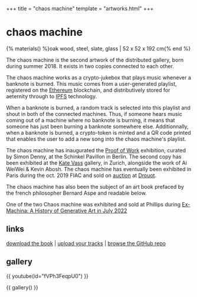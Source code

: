 +++
title = "chaos machine"
template = "artworks.html"
+++

# chaos machine

{% materials() %}oak wood, steel, slate, glass | 52 x 52 x 192 cm{% end %}

The chaos machine is the second artwork of the distributed gallery, born during summer 2018. It exists in two copies connected to each other.

The chaos machine works as a crypto-jukebox that plays music whenever a banknote is burned. This music comes from a user-generated playlist, registered on the [Ethereum](https://ethereum.org/) blockchain, and distributively stored for aeternity through to [IPFS](https://ipfs.io/) technology.

When a banknote is burned, a random track is selected into this playlist and shout in both of the connected machines. Thus, if someone hears music coming out of a machine where no banknote is burning, it means that someone has just been burning a banknote somewhere else. Additionnally, when a banknote is burned, a crypto-token is minted and a QR code printed that enables the user to add a new song into the chaos machine's playlist.

The chaos machine has inaugurated the [Proof of Work](https://www.schinkelpavillon.de/exhibition/curated-by-simon-denny-in-dialogue-with-distributed-gallery-harm-van-den-dorpel-sarah-hamerman-and-sam-hart-kei-kreutler-and-aude-launay/) exhibition, curated by Simon Denny, at the Schinkel Pavillon in Berlin. The second copy has been exhibited at the [Kate Vass](https://www.katevassgalerie.com/news/perfect-amp-priceless-value-systems-on-the-blockchain) gallery, in Zurich, alongside the work of Ai WeiWei & Kevin Abosh. The chaos machine has eventually been exhibited in Paris during the oct. 2019 FIAC and sold on [auction](https://www.aguttes.com/lot/99453/10842901) at [Drouot](https://www.drouot.com/lots/10842901?actionParam=listLot=lot=99453).

The chaos machine has also been the subject of an art book prefaced by the french philosopher Bernard Aspe and readable below.

One of the two Chaos machine was exhibited and sold at Phillips during [Ex-Machina: A History of Generative Art in July 2022](https://www.phillips.com/detail/the-distributed-gallery/UK090322/20)

## links

[download the book](book.pdf) | [upload your tracks](https://chaos.distributedgallery.com/#/) | [browse the GitHub repo](https://github.com/distributedgallery/chaos-machine)

## gallery

{{ youtube(id="fVPh3FeqpU0") }}

{{ gallery() }}

<!--
<section class="gallery">
  <div class="row">
    <div class="column">
      <img src="/img/chaos/double.jpg" />
      <img src="/img/chaos/schema_1.jpg" />
    </div>
    <div class="column">
      <img src="../img/chaos/waffer.jpg" />
      <img src="../img/chaos/schema_3.jpg" />
    </div>
    <div class="column">
      <img src="../img/chaos/schema_2.jpg" />
    </div>
  </div>
</section> -->

